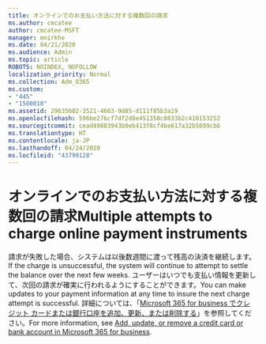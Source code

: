 ```yaml
---
title: オンラインでのお支払い方法に対する複数回の請求
ms.author: cmcatee
author: cmcatee-MSFT
manager: mnirkhe
ms.date: 04/21/2020
ms.audience: Admin
ms.topic: article
ROBOTS: NOINDEX, NOFOLLOW
localization_priority: Normal
ms.collection: Adm_O365
ms.custom:
- "445"
- "1500018"
ms.assetid: 29635602-3521-4663-9d85-d111f85b3a19
ms.openlocfilehash: 596be276cf7df2d8e451350c0833b2c410153252
ms.sourcegitcommit: cead49883943b0eb413f8cf4be617a32b5099cb6
ms.translationtype: HT
ms.contentlocale: ja-JP
ms.lasthandoff: 04/24/2020
ms.locfileid: "43799128"
---
```

# <a name="multiple-attempts-to-charge-online-payment-instruments"></a><span data-ttu-id="d3a98-102">オンラインでのお支払い方法に対する複数回の請求</span><span class="sxs-lookup"><span data-stu-id="d3a98-102">Multiple attempts to charge online payment instruments</span></span>

<span data-ttu-id="d3a98-103">請求が失敗した場合、システムは以後数週間に渡って残高の決済を継続します。</span><span class="sxs-lookup"><span data-stu-id="d3a98-103">If the charge is unsuccessful, the system will continue to attempt to settle the balance over the next few weeks.</span></span> <span data-ttu-id="d3a98-104">ユーザーはいつでも支払い情報を更新して、次回の請求が確実に行われるようにすることができます。</span><span class="sxs-lookup"><span data-stu-id="d3a98-104">You can make updates to your payment information at any time to insure the next charge attempt is successful.</span></span> <span data-ttu-id="d3a98-105">詳細については、「[Microsoft 365 for business でクレジット カードまたは銀行口座を追加、更新、または削除する](https://docs.microsoft.com/office365/admin/subscriptions-and-billing/add-update-or-remove-credit-card-or-bank-account)」を参照してください。</span><span class="sxs-lookup"><span data-stu-id="d3a98-105">For more information, see [Add, update, or remove a credit card or bank account in Microsoft 365 for business](https://docs.microsoft.com/office365/admin/subscriptions-and-billing/add-update-or-remove-credit-card-or-bank-account).</span></span>
